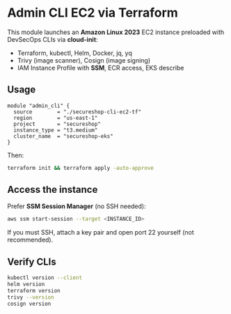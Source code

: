 # Admin CLI EC2 via Terraform

This module launches an **Amazon Linux 2023** EC2 instance preloaded with DevSecOps CLIs via **cloud-init**:
- Terraform, kubectl, Helm, Docker, jq, yq
- Trivy (image scanner), Cosign (image signing)
- IAM Instance Profile with **SSM**, ECR access, EKS describe

## Usage
```hcl
module "admin_cli" {
  source        = "./secureshop-cli-ec2-tf"
  region        = "us-east-1"
  project       = "secureshop"
  instance_type = "t3.medium"
  cluster_name  = "secureshop-eks"
}
```
Then:
```bash
terraform init && terraform apply -auto-approve
```

## Access the instance
Prefer **SSM Session Manager** (no SSH needed):
```bash
aws ssm start-session --target <INSTANCE_ID>
```
If you must SSH, attach a key pair and open port 22 yourself (not recommended).

## Verify CLIs
```bash
kubectl version --client
helm version
terraform version
trivy --version
cosign version
```
